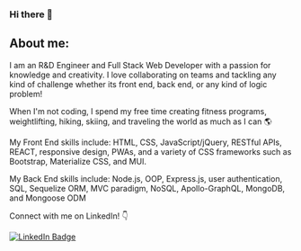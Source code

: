 ### Hi there 👋

## About me:

I am an R&D Engineer and Full Stack Web Developer with a passion for knowledge and creativity. I love collaborating on teams and tackling any kind of challenge whether its front end, back end, or any kind of logic problem! 

When I'm not coding, I spend my free time creating fitness programs, weightlifting, hiking, skiing, and traveling the world as much as I can :earth_americas:

My Front End skills include: HTML, CSS, JavaScript/jQuery, RESTful APIs, REACT, responsive design, PWAs, and a variety of CSS frameworks such as Bootstrap, Materialize CSS, and MUI.

My Back End skills include: Node.js, OOP, Express.js, user authentication, SQL, Sequelize ORM, MVC paradigm, NoSQL, Apollo-GraphQL, MongoDB, and Mongoose ODM

Connect with me on LinkedIn! :point_down:

<div id="badges" align="left">
  <a href="https://www.linkedin.com/in/lauren-lattanzi/">
    <img src="https://img.shields.io/badge/LinkedIn-blue?style=for-the-badge&logo=linkedin&logoColor=white" alt="LinkedIn Badge"/>
  </a>
</div>

